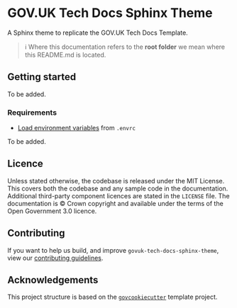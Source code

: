 # GOV.UK Tech Docs Sphinx Theme

A Sphinx theme to replicate the GOV.UK Tech Docs Template.

> ℹ️ Where this documentation refers to the **root folder** we mean where this README.md is located.

## Getting started

To be added.

### Requirements

- [Load environment variables][docs-loading-environment-variables] from `.envrc`

To be added.

## Licence

Unless stated otherwise, the codebase is released under the MIT License. This covers both the codebase and any sample
code in the documentation. Additional third-party component licences are stated in the `LICENSE` file. The
documentation is © Crown copyright and available under the terms of the Open Government 3.0 licence.

## Contributing

If you want to help us build, and improve `govuk-tech-docs-sphinx-theme`, view our
[contributing guidelines][contributing].

## Acknowledgements

This project structure is based on the [`govcookiecutter`][govcookiecutter] template project.

[contributing]: ./CONTRIBUTING.md
[govcookiecutter]: https://github.com/ukgovdatascience/govcookiecutter
[docs-loading-environment-variables]: ./docs/user_guide/loading_environment_variables.md
[pre-commit]: https://pre-commit.com/
